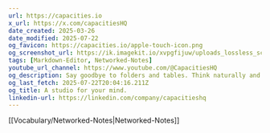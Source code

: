 ```yaml
---
url: https://capacities.io
x_url: https://x.com/capacitiesHQ
date_created: 2025-03-26
date_modified: 2025-07-22
og_favicon: https://capacities.io/apple-touch-icon.png
og_screenshot_url: https://ik.imagekit.io/xvpgfijuw/uploads_lossless_screenshots_20250527_Capacities_og_screenshot.jpeg
tags: [Markdown-Editor, Networked-Notes]
youtube_url_channel: https://www.youtube.com/@CapacitiesHQ
og_description: Say goodbye to folders and tables. Think naturally and create a network of your thoughts.
og_last_fetch: 2025-07-22T20:04:16.211Z
og_title: A studio for your mind.
linkedin-url: https://linkedin.com/company/capacitieshq
---
```


[[Vocabulary/Networked-Notes|Networked-Notes]]
